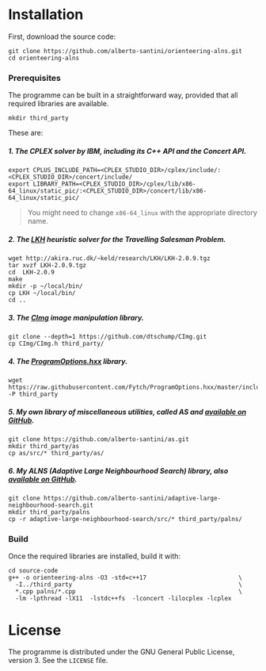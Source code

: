# Installation

First, download the source code:

```
git clone https://github.com/alberto-santini/orienteering-alns.git
cd orienteering-alns
```

### Prerequisites

The programme can be built in a straightforward way, provided that all required libraries are available.

```{sh}
mkdir third_party
```

These are:

##### 1. The CPLEX solver by IBM, including its C++ API and the Concert API.

```{sh}
export CPLUS_INCLUDE_PATH=<CPLEX_STUDIO_DIR>/cplex/include/:<CPLEX_STUDIO_DIR>/concert/include/
export LIBRARY_PATH=<CPLEX_STUDIO_DIR>/cplex/lib/x86-64_linux/static_pic/:<CPLEX_STUDIO_DIR>/concert/lib/x86-64_linux/static_pic/
```

> You might need to change `x86-64_linux` with the appropriate directory name.

##### 2. The [LKH](http://akira.ruc.dk/~keld/research/LKH/) heuristic solver for the Travelling Salesman Problem.

```{sh}
wget http://akira.ruc.dk/~keld/research/LKH/LKH-2.0.9.tgz
tar xvzf LKH-2.0.9.tgz
cd  LKH-2.0.9
make
mkdir -p ~/local/bin/
cp LKH ~/local/bin/
cd ..
```

##### 3. The [CImg](http://cimg.eu/) image manipulation library.

```{sh}
git clone --depth=1 https://github.com/dtschump/CImg.git
cp CImg/CImg.h third_party/
```

##### 4. The [ProgramOptions.hxx](https://github.com/Fytch/ProgramOptions.hxx) library.

```{sh}
wget https://raw.githubusercontent.com/Fytch/ProgramOptions.hxx/master/include/ProgramOptions.hxx -P third_party
```

##### 5. My own library of miscellaneous utilities, called AS and [available on GitHub](https://github.com/alberto-santini/as).

```{sh}
git clone https://github.com/alberto-santini/as.git
mkdir third_party/as
cp as/src/* third_party/as/
```

##### 6. My ALNS (Adaptive Large Neighbourhood Search) library, also [available on GitHub](https://github.com/alberto-santini/adaptive-large-neighbourhood-search).

```{sh}
git clone https://github.com/alberto-santini/adaptive-large-neighbourhood-search.git
mkdir third_party/palns
cp -r adaptive-large-neighbourhood-search/src/* third_party/palns/
```

### Build

Once the required libraries are installed, build it with:

```{sh}
cd source-code
g++ -o orienteering-alns -O3 -std=c++17                          \
  -I../third_party                                               \
  *.cpp palns/*.cpp                                              \
  -lm -lpthread -lX11  -lstdc++fs  -lconcert -lilocplex -lcplex
```


# License

The programme is distributed under the GNU General Public License, version 3.
See the `LICENSE` file.
